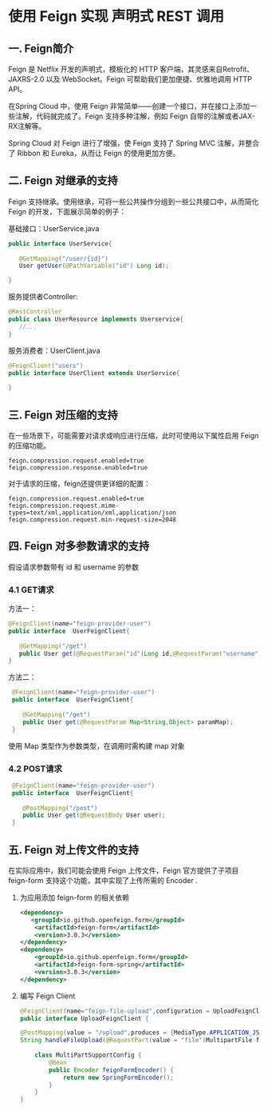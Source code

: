 # 使用 Feign 实现 声明式 REST 调用

## 一. Feign简介
 Feign 是 Netflix 开发的声明式，模板化的 HTTP 客户端，其灵感来自Retrofit、JAXRS-2.0 以及 WebSocket。Feign 可帮助我们更加便捷、优雅地调用 HTTP API。
 
 在Spring Cloud 中，使用 Feign 非常简单——创建一个接口，并在接口上添加一些注解，代码就完成了。Feign 支持多种注解，例如 Feign 自带的注解或者JAX-RX注解等。
 
 Spring Cloud 对 Feign 进行了增强，使 Feign 支持了 Spring MVC 注解，并整合了 Ribbon 和 Eureka，从而让 Feign 的使用更加方便。
 
 ## 二. Feign 对继承的支持
 Feign 支持继承。使用继承，可将一些公共操作分组到一些公共接口中，从而简化 Feign 的开发，下面展示简单的例子：
 
 基础接口：UserService.java
 ~~~java
 public interface UserService{
    
    @GetMapping("/user/{id}")
    User getUser(@PathVariable("id") Long id);
 
 }
 ~~~
 服务提供者Controller:
 ~~~java
 @RestController
 public class UserResource implements Userservice{
    //...
 }
 ~~~
 服务消费者：UserClient.java
 ~~~java
 @FeignClient("users")
 public interface UserClient extends UserService{
    
 }
 ~~~
 ## 三. Feign 对压缩的支持
 在一些场景下，可能需要对请求或响应进行压缩，此时可使用以下属性启用 Feign 的压缩功能。
 ~~~properties
 feign.compression.request.enabled=true
 feign.compression.response.enabled=true
~~~
对于请求的压缩，feign还提供更详细的配置：
~~~properties
feign.compression.request.enabled=true
feign.compression.request.mime-types=text/xml,application/xml,application/json
feign.compression.request.min-request-size=2048
~~~
## 四. Feign 对多参数请求的支持
假设请求参数带有 id 和 username 的参数
 ### 4.1 GET请求
 方法一：
 ~~~java
 @FeignClient(name="feign-provider-user")
 public interface  UserFeignClient{
    
    @GetMapping("/get")
    public User get(@RequestParam("id")Long id,@RequestParam("username")String username);
 }
 ~~~
方法二：
~~~java
 @FeignClient(name="feign-provider-user")
 public interface  UserFeignClient{
    
    @GetMapping("/get")
    public User get(@RequestParam Map<String,Object> paramMap);
 }
 ~~~
 使用 Map 类型作为参数类型，在调用时需构建 map 对象
 ### 4.2 POST请求
 
 ~~~java
  @FeignClient(name="feign-provider-user")
  public interface  UserFeignClient{
     
     @PostMapping("/post")
     public User get(@RequestBody User user);
  }
  ~~~
  
## 五. Feign 对上传文件的支持
在实际应用中，我们可能会使用 Feign 上传文件，Feign 官方提供了子项目 feign-form 支持这个功能，其中实现了上传所需的 Encoder .
 1. 为应用添加 feign-form 的相关依赖
    ~~~xml
    <dependency>
       <groupId>io.github.openfeign.form</groupId>
        <artifactId>feign-form</artifactId>
        <version>3.0.3</version>
    </dependency>
    <dependency>
        <groupId>io.github.openfeign.form</groupId>
        <artifactId>feign-form-spring</artifactId>
        <version>3.0.3</version>
    </dependency>
    ~~~
 2. 编写 Feign Client
    ~~~java
    @FeignClient(name="feign-file-upload",configuration = UploadFeignClient.MultiPartSupportConfig.class)
    public interface UploadFeignClient {
    
    @PostMapping(value = "/upload",produces = {MediaType.APPLICATION_JSON_UTF8_VALUE},consumes = MediaType.MULTIPART_FORM_DATA_VALUE)
    String handleFileUpload(@RequestPart(value = "file")MultipartFile file);
        
        class MultiPartSupportConfig {
            @Bean
            public Encoder feignFormEncoder() {
                return new SpringFormEncoder();
            }
        }
    }
    ~~~
